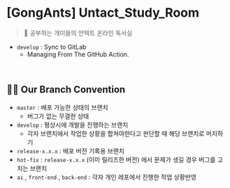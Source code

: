 # [GongAnts] Untact_Study_Room


> 🐜 공부하는 개미들의 언택트 온라인 독서실

- `develop` : Sync to GitLab
  - Managing From The GitHub Action. 

<br>

## 🙌🏻 Our Branch Convention
- `master` : 배포 가능한 상태의 브랜치
    - 버그가 없는 무결한 상태
- `develop` : 평상시에 개발을 진행하는 브랜치
    - 각자 브랜치에서 작업한 상황을 합쳐야한다고 판단할 때 해당 브랜치로 머지하기
- `release-x.x.x` : 배포 버전 기록용 브랜치
- `hot-fix` : `release-x.x.x` (이미 릴리즈한 버전) 에서 문제가 생길 경우 버그를 고치는 브랜치
- `ai` , `front-end` , `back-end` : 각자 개인 레포에서 진행한 작업 상황반영
